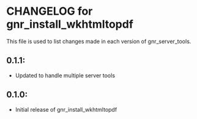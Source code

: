 # CHANGELOG for gnr_install_wkhtmltopdf

This file is used to list changes made in each version of gnr_server_tools.

## 0.1.1:

* Updated to handle multiple server tools 

## 0.1.0:

* Initial release of gnr_install_wkhtmltopdf
